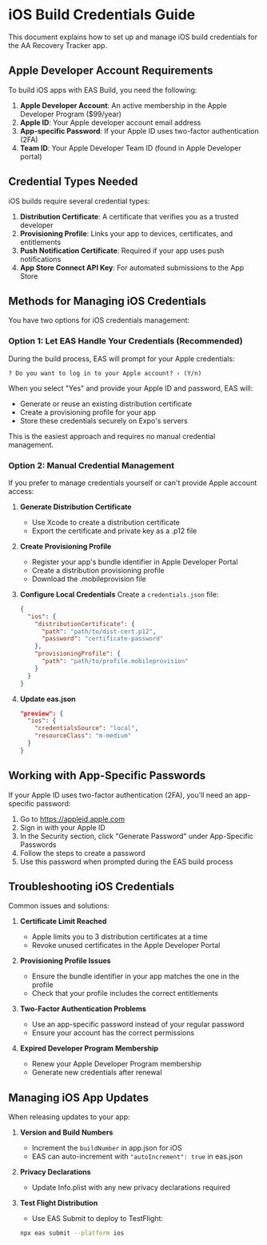 # iOS Build Credentials Guide

This document explains how to set up and manage iOS build credentials for the AA Recovery Tracker app.

## Apple Developer Account Requirements

To build iOS apps with EAS Build, you need the following:

1. **Apple Developer Account**: An active membership in the Apple Developer Program ($99/year)
2. **Apple ID**: Your Apple developer account email address
3. **App-specific Password**: If your Apple ID uses two-factor authentication (2FA)
4. **Team ID**: Your Apple Developer Team ID (found in Apple Developer portal)

## Credential Types Needed

iOS builds require several credential types:

1. **Distribution Certificate**: A certificate that verifies you as a trusted developer
2. **Provisioning Profile**: Links your app to devices, certificates, and entitlements
3. **Push Notification Certificate**: Required if your app uses push notifications
4. **App Store Connect API Key**: For automated submissions to the App Store

## Methods for Managing iOS Credentials

You have two options for iOS credentials management:

### Option 1: Let EAS Handle Your Credentials (Recommended)

During the build process, EAS will prompt for your Apple credentials:

```
? Do you want to log in to your Apple account? › (Y/n)
```

When you select "Yes" and provide your Apple ID and password, EAS will:
- Generate or reuse an existing distribution certificate
- Create a provisioning profile for your app
- Store these credentials securely on Expo's servers

This is the easiest approach and requires no manual credential management.

### Option 2: Manual Credential Management

If you prefer to manage credentials yourself or can't provide Apple account access:

1. **Generate Distribution Certificate**
   - Use Xcode to create a distribution certificate
   - Export the certificate and private key as a .p12 file

2. **Create Provisioning Profile**
   - Register your app's bundle identifier in Apple Developer Portal
   - Create a distribution provisioning profile
   - Download the .mobileprovision file

3. **Configure Local Credentials**
   Create a `credentials.json` file:
   ```json
   {
     "ios": {
       "distributionCertificate": {
         "path": "path/to/dist-cert.p12",
         "password": "certificate-password"
       },
       "provisioningProfile": {
         "path": "path/to/profile.mobileprovision"
       }
     }
   }
   ```

4. **Update eas.json**
   ```json
   "preview": {
     "ios": {
       "credentialsSource": "local",
       "resourceClass": "m-medium"
     }
   }
   ```

## Working with App-Specific Passwords

If your Apple ID uses two-factor authentication (2FA), you'll need an app-specific password:

1. Go to https://appleid.apple.com
2. Sign in with your Apple ID
3. In the Security section, click "Generate Password" under App-Specific Passwords
4. Follow the steps to create a password
5. Use this password when prompted during the EAS build process

## Troubleshooting iOS Credentials

Common issues and solutions:

1. **Certificate Limit Reached**
   - Apple limits you to 3 distribution certificates at a time
   - Revoke unused certificates in the Apple Developer Portal

2. **Provisioning Profile Issues**
   - Ensure the bundle identifier in your app matches the one in the profile
   - Check that your profile includes the correct entitlements

3. **Two-Factor Authentication Problems**
   - Use an app-specific password instead of your regular password
   - Ensure your account has the correct permissions

4. **Expired Developer Program Membership**
   - Renew your Apple Developer Program membership
   - Generate new credentials after renewal

## Managing iOS App Updates

When releasing updates to your app:

1. **Version and Build Numbers**
   - Increment the `buildNumber` in app.json for iOS
   - EAS can auto-increment with `"autoIncrement": true` in eas.json

2. **Privacy Declarations**
   - Update Info.plist with any new privacy declarations required

3. **Test Flight Distribution**
   - Use EAS Submit to deploy to TestFlight:
   ```bash
   npx eas submit --platform ios
   ```